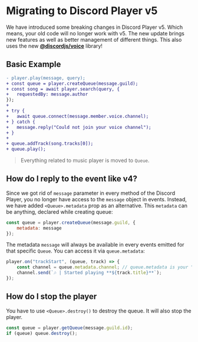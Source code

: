 # Migrating to Discord Player v5

We have introduced some breaking changes in Discord Player v5. Which means, your old code will no longer work with v5.
The new update brings new features as well as better management of different things. This also uses the new **[@discordjs/voice](https://github.com/discordjs/voice)** library!

## Basic Example

```diff
- player.play(message, query);
+ const queue = player.createQueue(message.guild);
+ const song = await player.search(query, {
+   requestedBy: message.author
});
+ 
+ try {
+   await queue.connect(message.member.voice.channel);
+ } catch {
+   message.reply("Could not join your voice channel");
+ }
+
+ queue.addTrack(song.tracks[0]);
+ queue.play();
```

> Everything related to music player is moved to `Queue`.

## How do I reply to the event like v4?

Since we got rid of `message` parameter in every method of the Discord Player, you no longer have access to the `message` object in events.
Instead, we have added `<Queue>.metadata` prop as an alternative. This `metadata` can be anything, declared while creating queue:

```js
const queue = player.createQueue(message.guild, {
    metadata: message
});
```

The metadata `message` will always be available in every events emitted for that specific `Queue`. You can access it via `queue.metadata`:

```js
player.on("trackStart", (queue, track) => {
    const channel = queue.metadata.channel; // queue.metadata is your "message" object
    channel.send(`🎶 | Started playing **${track.title}**`);
});
```

## How do I stop the player

You have to use `<Queue>.destroy()` to destroy the queue. It will also stop the player.

```js
const queue = player.getQueue(message.guild.id);
if (queue) queue.destroy();
```